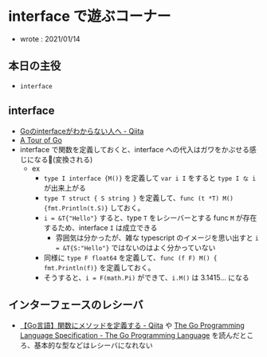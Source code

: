 # interface で遊ぶコーナー

- wrote : 2021/01/14

## 本日の主役

- `interface`

## interface

- [Goのinterfaceがわからない人へ - Qiita](https://qiita.com/rtok/items/46eadbf7b0b7a1b0eb08)
- [A Tour of Go](https://go-tour-jp.appspot.com/methods/11)
- interface で関数を定義しておくと、interface への代入はガワをかぶせる感じになる(変換される)
  - ex
    - `type I interface {M()}` を定義して `var i I` をすると `type I な i` が出来上がる
    - `type T struct { S string }` を定義して、`func (t *T) M() {fmt.Println(t.S)}` しておく。
    - `i = &T{"Hello"}` すると、type `T` をレシーバーとする func `M` が存在するため、interface `I` は成立できる
      - 雰囲気は分かったが、雑な typescript のイメージを思い出すと `i = &T{S:"Hello"}` ではないのはよく分かっていない
    - 同様に `type F float64` を定義して、`func (f F) M() { fmt.Println(f)}` を定義しておく。
    - そうすると、`i = F(math.Pi)` ができて、`i.M()` は 3.1415... になる

## インターフェースのレシーバ

- [【Go言語】関数にメソッドを定義する - Qiita](https://qiita.com/ksugimori/items/465f0a4c4fe315158df5) や [The Go Programming Language Specification - The Go Programming Language](https://golang.org/ref/spec#Method_declarations) を読んだところ、基本的な型などはレシーバになれない
